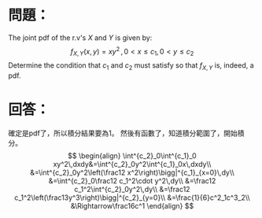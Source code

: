 # 問題：
The joint pdf of the r.v's $X$ and $Y$ is given by:
$$
f_{X,Y}(x,y)=xy^2\,,\,0<x\leq c_1,\,0<y\leq c_2
$$
Determine the condition that $c_1$ and $c_2$ must satisfy so that $f_{X,Y}$ is, indeed, a pdf.
# 回答：
確定是pdf了，所以積分結果要為1。
然後有函數了，知道積分範圍了，開始積分。
$$
\begin{align}
\int^{c_2}_0\int^{c_1}_0 xy^2\,dxdy&=\int^{c_2}_0y^2\int^{c_1}_0x\,dxdy\\
&=\int^{c_2}_0y^2\left(\frac12 x^2\right)\bigg|^{c_1}_{x=0}\,dy\\
&=\int^{c_2}_0\frac12 c_1^2\cdot y^2\,dy\\
&=\frac12 c_1^2\int^{c_2}_0y^2\,dy\\
&=\frac12 c_1^2\left(\frac13y^3\right)\bigg|^{c_2}_{y=0}\\
&=\frac{1}{6}c^2_1c^3_2\\
&\Rightarrow\frac16c^1
\end{align}
$$
